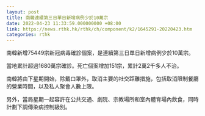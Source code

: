 ```yaml
---
layout: post
title: 南韓連續第三日單日新增病例少於10萬宗
date: 2022-04-23 11:33:59.000000000 +08:00
link: https://news.rthk.hk/rthk/ch/component/k2/1645291-20220423.htm
categories: rthk
---
```


南韓新增75449宗新冠病毒確診個案，是連續第三日單日新增病例少於10萬宗。

當地累計超過1680萬宗確診。死亡個案增加151宗，累計2萬2千多人不治。

南韓將由下星期開始，除戴口罩外，取消主要的社交距離措施，包括取消限制餐廳的營業時間，以及私人聚會人數上限。

另外，當局星期一起容許在公共交通、劇院、宗教場所和室內體育場內飲食，同時計劃下調傳染病控制級別。

